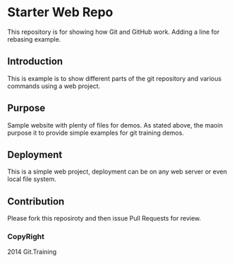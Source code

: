 # Starter Web Repo

This repository is for showing how Git and GitHub work. 
Adding a line for rebasing example.

## Introduction
This is example is to show different parts of the git repository and various commands using a web project.

## Purpose

Sample website with plenty of files for demos.
As stated above, the maoin purpose it to provide simple examples for git training demos.

## Deployment
This is a simple web project, deployment can be on any web server or even local file system.

## Contribution
Please fork this reposiroty and then issue Pull Requests for review.

### CopyRight
2014 Git.Training
